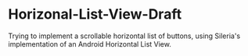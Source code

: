 Horizonal-List-View-Draft
=========================

Trying to implement a scrollable horizontal list of buttons, using Sileria's implementation of an Android Horizontal List View.
